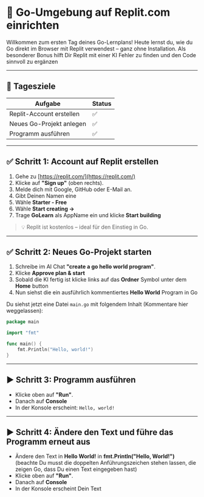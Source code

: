 # 📅 Go-Umgebung auf Replit.com einrichten

Willkommen zum ersten Tag deines Go-Lernplans! Heute lernst du, wie du Go direkt im Browser mit Replit verwendest – ganz ohne Installation. 
Als besonderer Bonus hilft Dir Replit mit einer KI Fehler zu finden und den Code sinnvoll zu ergänzen

---

## 📌 Tagesziele

| Aufgabe | Status |
|--------|--------|
| Replit-Account erstellen | ✅ |
| Neues Go-Projekt anlegen | ✅ |
| Programm ausführen | ✅ |

---

## ✅ Schritt 1: Account auf Replit erstellen

1. Gehe zu [https://replit.com/](https://replit.com/)
2. Klicke auf **"Sign up"** (oben rechts).
3. Melde dich mit Google, GitHub oder E-Mail an.
4. Gibt Deinen Namen eine
5. Wähle **Starter - Free**
6. Wähle **Start creating ->**
7. Trage **GoLearn** als AppName ein und klicke **Start building**

> 💡 Replit ist kostenlos – ideal für den Einstieg in Go.

---

## ✅ Schritt 2: Neues Go-Projekt starten

1. Schreibe im AI Chat **"create a go hello world program"**.
2. Klicke **Approve plan & start**
3. Sobald die KI fertig ist klicke links auf das **Ordner** Symbol unter dem **Home** button
4. Nun siehst die ein ausführlich kommentiertes **Hello World** Program in Go


Du siehst jetzt eine Datei `main.go` mit folgendem Inhalt (Kommentare hier weggelassen):

```go
package main

import "fmt"

func main() {
    fmt.Println("Hello, world!")
}
```

---

## ▶️ Schritt 3: Programm ausführen

- Klicke oben auf **"Run"**.
- Danach auf **Console**
- In der Konsole erscheint: `Hello, world!`

---

## ▶️ Schritt 4: Ändere den Text und führe das Programm erneut aus

- Ändere den Text in **Hello World!** in **fmt.Println("Hello, World!")** (beachte Du musst die doppelten Anführungszeichen stehen lassen, die zeigen Go, dass Du einen Text eingegeben hast)
- Klicke oben auf **"Run"**.
- Danach auf **Console**
- In der Konsole erscheint Dein Text 

